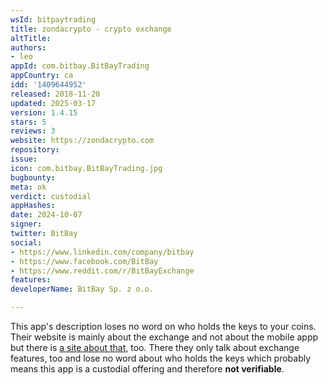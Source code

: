 ```yaml
---
wsId: bitpaytrading
title: zondacrypto - crypto exchange
altTitle: 
authors:
- leo
appId: com.bitbay.BitBayTrading
appCountry: ca
idd: '1409644952'
released: 2018-11-20
updated: 2025-03-17
version: 1.4.15
stars: 5
reviews: 3
website: https://zondacrypto.com
repository: 
issue: 
icon: com.bitbay.BitBayTrading.jpg
bugbounty: 
meta: ok
verdict: custodial
appHashes: 
date: 2024-10-07
signer: 
twitter: BitBay
social:
- https://www.linkedin.com/company/bitbay
- https://www.facebook.com/BitBay
- https://www.reddit.com/r/BitBayExchange
features: 
developerName: BitBay Sp. z o.o.

---
```


This app's description loses no word on who holds the keys to your coins. Their
website is mainly about the exchange and not about the mobile appp but there is
[a site about that](https://bitbay.net/en/mobile), too. There they only talk
about exchange features, too and lose no word about who holds the keys which
probably means this app is a custodial offering and therefore **not verifiable**.
